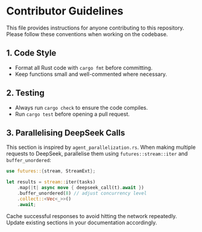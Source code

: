 # Contributor Guidelines

This file provides instructions for anyone contributing to this repository. Please follow these conventions when working on the codebase.

## 1. Code Style
- Format all Rust code with `cargo fmt` before committing.
- Keep functions small and well-commented where necessary.

## 2. Testing
- Always run `cargo check` to ensure the code compiles.
- Run `cargo test` before opening a pull request.

## 3. Parallelising DeepSeek Calls
This section is inspired by `agent_parallelization.rs`. When making multiple requests to DeepSeek, parallelise them using `futures::stream::iter` and `buffer_unordered`:

```rust
use futures::{stream, StreamExt};

let results = stream::iter(tasks)
    .map(|t| async move { deepseek_call(t).await })
    .buffer_unordered(8) // adjust concurrency level
    .collect::<Vec<_>>()
    .await;
```

Cache successful responses to avoid hitting the network repeatedly. Update existing sections in your documentation accordingly.
